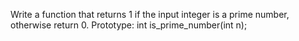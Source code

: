 Write a function that returns 1 if the input integer is a prime number, otherwise return 0. Prototype: int is_prime_number(int n);
